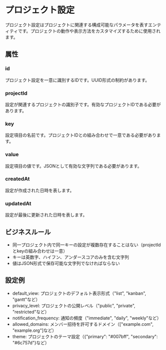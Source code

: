 # プロジェクト設定

プロジェクト設定はプロジェクトに関連する構成可能なパラメータを表すエンティティです。プロジェクトの動作や表示方法をカスタマイズするために使用されます。

## 属性

### id

プロジェクト設定を一意に識別するIDです。UUID形式の制約があります。

### projectId

設定が関連するプロジェクトの識別子です。有効なプロジェクトIDである必要があります。

### key

設定項目の名前です。プロジェクトIDとの組み合わせで一意である必要があります。

### value

設定項目の値です。JSONとして有効な文字列である必要があります。

### createdAt

設定が作成された日時を表します。

### updatedAt

設定が最後に更新された日時を表します。

## ビジネスルール

- 同一プロジェクト内で同一キーの設定が複数存在することはない（projectIdとkeyの組み合わせは一意）
- キーは英数字、ハイフン、アンダースコアのみを含む文字列
- 値はJSON形式で保存可能な文字列でなければならない

## 設定例

- default_view: プロジェクトのデフォルト表示形式（"list", "kanban", "gantt"など）
- privacy_level: プロジェクトの公開レベル（"public", "private", "restricted"など）
- notification_frequency: 通知の頻度（"immediate", "daily", "weekly"など）
- allowed_domains: メンバー招待を許可するドメイン（["example.com", "example.org"]など）
- theme: プロジェクトのテーマ設定（{"primary": "#007bff", "secondary": "#6c757d"}など）
